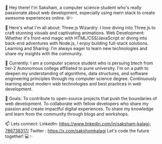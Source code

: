 👋 Hey there! I'm Saksham, a computer science student who's really passionate about web development, especially using mern stack to create awesome experiences online. 🌐✨

🎨 Here's what I'm all about:
Three.js Wizardry: I love diving into Three.js to craft stunning visuals and captivating animations.
Web Development: Whether it's front-end magic with HTML/CSS/JavaScript or diving into back-end adventures with Node.js, I enjoy building full-stack solutions.
Learning and Sharing: I'm always eager to learn new technologies and share my insights with the community.

💼 Currently:
I am a computer science student who is persuing btech from tier-2 Autonomous college affiliated to pune university. 
I'm on a path to deepen my understanding of algorithms, data structures, and software engineering principles through my computer science degree.
Continuously learning about modern web technologies and best practices in web development.

🚀 Goals:
To contribute to open-source projects that push the boundaries of web development.
To collaborate with fellow developers who share my passion and create impactful digital experiences.
To share my knowledge and learn from the community through blogs and workshops.

📫 Lets connect:
LinkedIn: https://www.linkedin.com/in/saksham-kalagi-786738317/
Twitter : https://x.com/sakshxmkalagi
Let's code the future together! 💻✨

